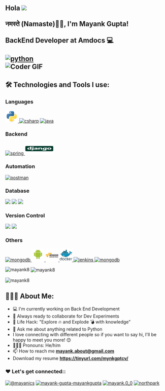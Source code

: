 
<h2 align="left">
 <abc>
  <br>Hola <img src="https://user-images.githubusercontent.com/42378118/110234147-e3259600-7f4e-11eb-95be-0c4047144dea.gif" width="30"><br>
  <br> नमस्ते (Namaste)🙏🏻, I'm Mayank  Gupta! <br>
  <br> BackEnd Developer at Amdocs 💻<br>
  <br> <a href="https://tinyurl.com/mynkgptcv/" target="_blank"> <img src="https://digitalmarketing.temple.edu/lcollins/wp-content/uploads/sites/245/2018/09/Download-Resume-Button.png" alt="python" width="300" height="80"/> </a> 
 
  <br> 
    <img src="https://media.giphy.com/media/SWoSkN6DxTszqIKEqv/giphy.gif" alt="Coder GIF" width="500">
 </abc>
</h2> 
<h2 align="left">🛠️ Technologies and Tools I use:</h2>


<p>

### Languages
 <a href="https://www.python.org" target="_blank"> <img src="https://raw.githubusercontent.com/devicons/devicon/master/icons/python/python-original.svg" alt="python" width="40" height="40"/> </a> 
<a href="https://dotnet.microsoft.com/" target="_blank"> <img src="https://upload.wikimedia.org/wikipedia/commons/4/4f/Csharp_Logo.png" alt="csharp" width="50" height="50"/></a>
<a href="https://docs.microsoft.com/en-us/dotnet/visual-basic/" target="_blank"> <img src="https://www.vectorlogo.zone/logos/microsoft_vb/microsoft_vb-ar21.svg" alt="java" width="80" height="40"/></a>


### Backend
<a href="https://dotnet.microsoft.com/" target="_blank"> <img src="https://www.vectorlogo.zone/logos/dotnet/dotnet-horizontal.svg" alt="spring" width="110" height="30"/> </a>
<a href="https://www.djangoproject.com/" target="_blank"> <img src="https://raw.githubusercontent.com/devicons/devicon/master/icons/django/django-original.svg" alt="django" width="90" height="40"/> </a> 

### Automation
<a href="https://postman.com" target="_blank"> <img src="https://www.vectorlogo.zone/logos/getpostman/getpostman-icon.svg" alt="postman" width="40" height="40"/> </a> 

### Database
<code><img width="10%" src="https://www.vectorlogo.zone/logos/oracle/oracle-ar21.svg"></code>
<code><img width="10%" src="https://www.vectorlogo.zone/logos/sqlite/sqlite-ar21.svg"></code>
<code><img width="10%" src="https://www.vectorlogo.zone/logos/postgresql/postgresql-ar21.svg"></code>


### Version Control
<code><img width="10%" src="https://www.vectorlogo.zone/logos/github/github-ar21.svg"></code>
<code><img width="10%" src="https://www.vectorlogo.zone/logos/git-scm/git-scm-ar21.svg"></code>
 
### Others
<p align="left"> 
 <a href="https://unity.com/" target="_blank"> <img src="https://www.vectorlogo.zone/logos/unity3d/unity3d-icon.svg" alt="mongodb" width="40" height="40"/> </a> 
 <a href="https://developer.android.com" target="_blank"> <img src="https://raw.githubusercontent.com/devicons/devicon/master/icons/android/android-original-wordmark.svg" alt="android" width="40" height="40"/> </a>
<a href="https://aws.amazon.com" target="_blank"> <img src="https://raw.githubusercontent.com/devicons/devicon/master/icons/amazonwebservices/amazonwebservices-original-wordmark.svg" alt="aws" width="40" height="40"/> </a> 
<a href="https://www.docker.com/" target="_blank"> <img src="https://raw.githubusercontent.com/devicons/devicon/master/icons/docker/docker-original-wordmark.svg" alt="docker" width="40" height="40"/> </a> 
<a href="https://www.jenkins.io" target="_blank"> <img src="https://www.vectorlogo.zone/logos/jenkins/jenkins-icon.svg" alt="jenkins" width="40" height="40"/> </a> 
<a href="https://inkscape.org/" target="_blank"> <img src="https://www.vectorlogo.zone/logos/inkscape/inkscape-icon.svg" alt="mongodb" width="40" height="40"/> </a> 
  
 
<p><img align="left" src="https://github-readme-stats.vercel.app/api/top-langs?username=mayank8&show_icons=true&locale=en&layout=compact" alt="mayank8" /></p>

<p>&nbsp;<img align="center" src="https://github-readme-stats.vercel.app/api?username=mayank8&show_icons=true&locale=en" alt="mayank8" /></p>

<p><img align="center" src="https://github-readme-streak-stats.herokuapp.com/?user=mayank8&" alt="mayank8" /></p>
 
<h2 align="left">👨🏻‍💻 About Me:</h2>
 
- 💻 I'm currently working on Back End Development
- 🚀 Always ready to collaborate for Dev Experiments
- 🎯 Life Hack: "Explore 🔥 and Explode 💣 with knowledge"
- 💬 Ask me about anything related to Python
- I love connecting with different people so if you want to say hi, I'll be happy to meet you more! 😊
- 👨🏽‍💻 Pronouns: He/him
- 📫 How to reach me **mayank.about@gmail.com**
- Download my resume **https://tinyurl.com/mynkgptcv/**

<h3 align="left">❤️ Let's get connected::</h3>
<p align="left">
<a href="https://twitter.com/mayanics" target="blank"><img align="center" src="https://raw.githubusercontent.com/rahuldkjain/github-profile-readme-generator/master/src/images/icons/Social/twitter.svg" alt="@mayanics" height="30" width="40" /></a>
<a href="https://www.linkedin.com/in/mayankinc/" target="blank"><img align="center" src="https://raw.githubusercontent.com/rahuldkjain/github-profile-readme-generator/master/src/images/icons/Social/linked-in-alt.svg" alt="mayank-gupta-mayankgupta" height="30" width="40" /></a>
<a href="https://instagram.com/mayank.0_0" target="blank"><img align="center" src="https://raw.githubusercontent.com/rahuldkjain/github-profile-readme-generator/master/src/images/icons/Social/instagram.svg" alt="mayank.0_0" height="30" width="40" /></a>
<a href="https://northpark.in/" target="blank"><img align="center" src="https://i.ibb.co/vvB2ynZ/Northpark.jpg" alt="northpark" height="40" width="40" /></a>
</p>
